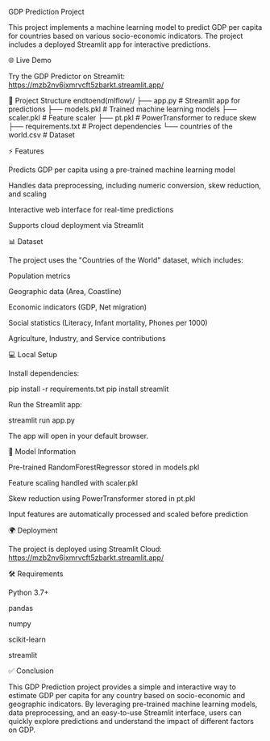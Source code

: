 GDP Prediction Project

This project implements a machine learning model to predict GDP per capita for countries based on various socio-economic indicators. The project includes a deployed Streamlit app for interactive predictions.

🌐 Live Demo

Try the GDP Predictor on Streamlit:
https://mzb2nv6jxmrvcft5zbarkt.streamlit.app/

📂 Project Structure
endtoend(mlflow)/
├── app.py              # Streamlit app for predictions
├── models.pkl          # Trained machine learning models
├── scaler.pkl          # Feature scaler
├── pt.pkl              # PowerTransformer to reduce skew
├── requirements.txt    # Project dependencies
└── countries of the world.csv  # Dataset

⚡ Features

Predicts GDP per capita using a pre-trained machine learning model

Handles data preprocessing, including numeric conversion, skew reduction, and scaling

Interactive web interface for real-time predictions

Supports cloud deployment via Streamlit

📊 Dataset

The project uses the "Countries of the World" dataset, which includes:

Population metrics

Geographic data (Area, Coastline)

Economic indicators (GDP, Net migration)

Social statistics (Literacy, Infant mortality, Phones per 1000)

Agriculture, Industry, and Service contributions

💻 Local Setup

Install dependencies:

pip install -r requirements.txt
pip install streamlit


Run the Streamlit app:

streamlit run app.py


The app will open in your default browser.

🧠 Model Information

Pre-trained RandomForestRegressor stored in models.pkl

Feature scaling handled with scaler.pkl

Skew reduction using PowerTransformer stored in pt.pkl

Input features are automatically processed and scaled before prediction

🌍 Deployment

The project is deployed using Streamlit Cloud:
https://mzb2nv6jxmrvcft5zbarkt.streamlit.app/

🛠 Requirements

Python 3.7+

pandas

numpy

scikit-learn

streamlit

✅ Conclusion

This GDP Prediction project provides a simple and interactive way to estimate GDP per capita for any country based on socio-economic and geographic indicators. By leveraging pre-trained machine learning models, data preprocessing, and an easy-to-use Streamlit interface, users can quickly explore predictions and understand the impact of different factors on GDP.